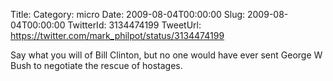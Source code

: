 Title: 
Category: micro
Date: 2009-08-04T00:00:00
Slug: 2009-08-04T00:00:00
TwitterId: 3134474199
TweetUrl: https://twitter.com/mark_philpot/status/3134474199

Say what you will of Bill Clinton, but no one would have ever sent George W Bush to negotiate the rescue of hostages.
